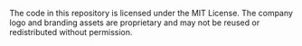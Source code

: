 The code in this repository is licensed under the MIT License.
The company logo and branding assets are proprietary and may not be reused or redistributed without permission.
